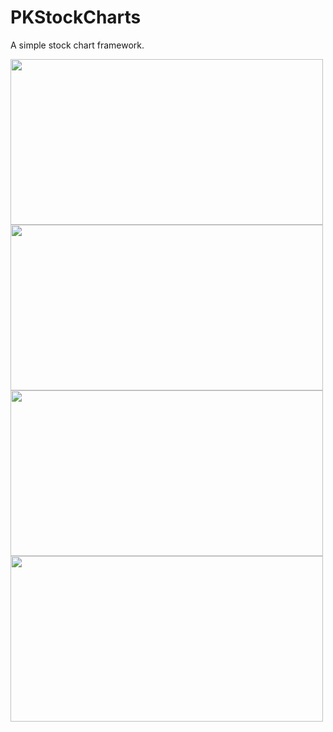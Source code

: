 # PKStockCharts
A simple stock chart framework.



<img src="https://github.com/PsychokinesisTeam/PKStockCharts/blob/master/Resources/001.png?raw=true" width="500px" height="265px">

<img src="https://github.com/PsychokinesisTeam/PKStockCharts/blob/master/Resources/002.png?raw=true" width="500px" height="265px">

<img src="https://github.com/PsychokinesisTeam/PKStockCharts/blob/master/Resources/003.png?raw=true" width="500px" height="265px">

<img src="https://github.com/PsychokinesisTeam/PKStockCharts/blob/master/Resources/004.png?raw=true" width="500px" height="265px">
